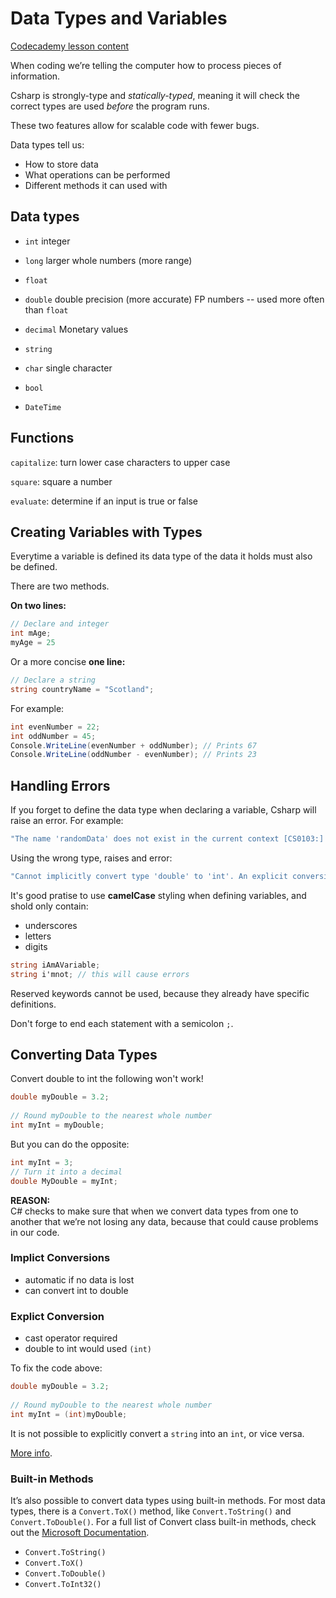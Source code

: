 # Data Types and Variables

[Codecademy lesson content](https://www.codecademy.com/courses/learn-c-sharp/lessons/csharp-data-types-variables/exercises/introduction-to-data-types-and-variables-csharp)

When coding we’re telling the computer how to process pieces of information.

Csharp is strongly-type and *statically-typed*, meaning it will check the correct types are used *before* the program runs.

These two features allow for scalable code with fewer bugs.

Data types tell us:
- How to store data
- What operations can be performed
- Different methods it can used with

## Data types

- `int` integer
- `long` larger whole numbers (more range)
- `float`
- `double` double precision (more accurate) FP numbers -- used more often than `float`
- `decimal` Monetary values

- `string`
- `char` single character

- `bool`
- `DateTime`

## Functions

`capitalize`: turn lower case characters to upper case

`square`: square a number

`evaluate`: determine if an input is true or false

## Creating Variables with Types

Everytime a variable is defined its data type of the data it holds must also be defined.

There are two methods.

**On two lines:**
```csharp
// Declare and integer
int mAge;
myAge = 25
```
Or a more concise **one line:**

```csharp
// Declare a string
string countryName = "Scotland";
```

For example:

```csharp
int evenNumber = 22;
int oddNumber = 45;
Console.WriteLine(evenNumber + oddNumber); // Prints 67
Console.WriteLine(oddNumber - evenNumber); // Prints 23
```

## Handling Errors

If you forget to define the data type when declaring a variable, Csharp will raise an error. For example:
```csharp
"The name 'randomData' does not exist in the current context [CS0103:] "
```

Using the wrong type, raises and error:
```csharp
"Cannot implicitly convert type 'double' to 'int'. An explicit conversion exists (are you missing a cast?)"
```

It's good pratise to use **camelCase** styling when defining variables, and shold only contain:
- underscores
- letters
- digits
```csharp
string iAmAVariable;
string i'mnot; // this will cause errors
```
Reserved keywords cannot be used, because they already have specific definitions.

Don't forge to end each statement with a semicolon `;`.

## Converting Data Types

Convert double to int the following won't work!
```csharp
double myDouble = 3.2;
 
// Round myDouble to the nearest whole number
int myInt = myDouble;
```
But you can do the opposite:
```csharp
int myInt = 3;
// Turn it into a decimal
double MyDouble = myInt;
```
**REASON:**  
C# checks to make sure that when we convert data types from one to another that we’re not losing any data, because that could cause problems in our code.

### Implict Conversions
- automatic if no data is lost
- can convert int to double

### Explict Conversion
- cast operator required
- double to int would used `(int)`

To fix the code above:
```csharp
double myDouble = 3.2;
 
// Round myDouble to the nearest whole number
int myInt = (int)myDouble;
```

It is not possible to explicitly convert a `string` into an `int`, or vice versa.

[More info](https://docs.microsoft.com/en-us/dotnet/csharp/programming-guide/types/how-to-convert-a-string-to-a-number).

### Built-in Methods
It’s also possible to convert data types using built-in methods. For most data types, there is a `Convert.ToX()` method, like `Convert.ToString()` and `Convert.ToDouble()`. For a full list of Convert class built-in methods, check out the [Microsoft Documentation](https://docs.microsoft.com/en-us/dotnet/api/system.convert?view=netframework-4.7.2).

- `Convert.ToString()`
- `Convert.ToX()`
- `Convert.ToDouble()`
- `Convert.ToInt32()`
